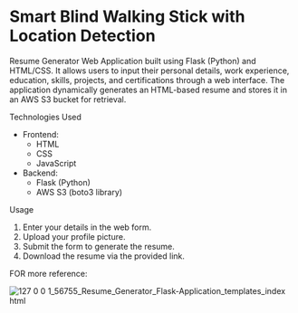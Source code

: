 # Smart Blind Walking Stick with Location Detection
 
Resume Generator Web Application built using Flask (Python) and HTML/CSS. It allows users to input their personal details, work experience, education, skills, projects, and certifications through a web interface. The application dynamically generates an HTML-based resume and stores it in an AWS S3 bucket for retrieval.

Technologies Used
- Frontend:
  - HTML
  - CSS
  - JavaScript
- Backend:
  - Flask (Python)
  - AWS S3 (boto3 library)


Usage
1. Enter your details in the web form.
2. Upload your profile picture.
3. Submit the form to generate the resume.
4. Download the resume via the provided link.



FOR more reference:

![127 0 0 1_56755_Resume_Generator_Flask-Application_templates_index html](https://github.com/user-attachments/assets/7c08603a-cbec-4f85-851a-55232148fdb4)


